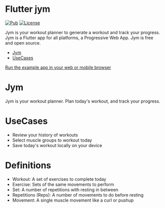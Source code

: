 # Flutter jym

[![Pub](https://img.shields.io/pub/v/jym.svg)](https://pub.dev/packages/jym)
[![License](https://img.shields.io/github/license/cybaker/jym)](https://github.com/cybaker/jym/blob/master/LICENSE)

Jym is your workout planner to generate a workout and track your progress. Jym is a Flutter app for all platforms, a Progressive Web App. Jym is free and open source.

- [Jym](#Jym)
- [UseCases](#UseCases)

[Run the example app in your web or mobile browser](https://cybaker.github.io/jym/)

# Jym
Jym is your workout planner. Plan today's workout, and track your progress.

# UseCases
- Review your history of workouts
- Select muscle groups to workout today
- Save today's workout locally on your device

# Definitions
- Workout: A set of exercises to complete today
- Exercise: Sets of the same movements to perform
- Set: A number of repetitions with resting in between
- Repetitions (Reps): A number of movements to do before resting
- Movement: A single muscle movement like a curl or pushup
